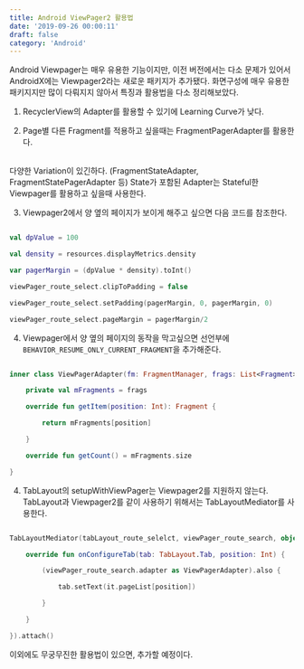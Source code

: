 ```yaml
---
title: Android ViewPager2 활용법
date: '2019-09-26 00:00:11'
draft: false
category: 'Android'
---
```


Android Viewpager는 매우 유용한 기능이지만, 이전 버전에서는 다소 문제가 있어서 AndroidX에는 Viewpager2라는 새로운 패키지가 추가됐다. 화면구성에 매우 유용한 패키지지만 많이 다뤄지지 않아서 특징과 활용법을 다소 정리해보았다.

1. RecyclerView의 Adapter를 활용할 수 있기에 Learning Curve가 낮다.

2) Page별 다른 Fragment를 적용하고 싶을때는 FragmentPagerAdapter를 활용한다.

</br>다양한 Variation이 있긴하다. (FragmentStateAdapter, FragmentStatePagerAdapter 등) State가 포함된 Adapter는 Stateful한 Viewpager를 활용하고 싶을때 사용한다.

3. Viewpager2에서 양 옆의 페이지가 보이게 해주고 싶으면 다음 코드를 참조한다.

```kotlin

val dpValue = 100

val density = resources.displayMetrics.density

var pagerMargin = (dpValue * density).toInt()

viewPager_route_select.clipToPadding = false

viewPager_route_select.setPadding(pagerMargin, 0, pagerMargin, 0)

viewPager_route_select.pageMargin = pagerMargin/2

```

4. Viewpager에서 양 옆의 페이지의 동작을 막고싶으면 선언부에 `BEHAVIOR_RESUME_ONLY_CURRENT_FRAGMENT`을 추가해준다.

```kotlin

inner class ViewPagerAdapter(fm: FragmentManager, frags: List<Fragment>) : FragmentPagerAdapter(fm, BEHAVIOR_RESUME_ONLY_CURRENT_FRAGMENT) {

    private val mFragments = frags

    override fun getItem(position: Int): Fragment {

        return mFragments[position]

    }

    override fun getCount() = mFragments.size

}

```

4. TabLayout의 setupWithViewPager는 Viewpager2를 지원하지 않는다. TabLayout과 Viewpager2를 같이 사용하기 위해서는 TabLayoutMediator를 사용한다.

```kotlin

TabLayoutMediator(tabLayout_route_selelct, viewPager_route_search, object: TabLayoutMediator.OnConfigureTabCallback {

    override fun onConfigureTab(tab: TabLayout.Tab, position: Int) {

        (viewPager_route_search.adapter as ViewPagerAdapter).also {

            tab.setText(it.pageList[position])

        }

    }

}).attach()

```

이외에도 무궁무진한 활용법이 있으면, 추가할 예정이다.
